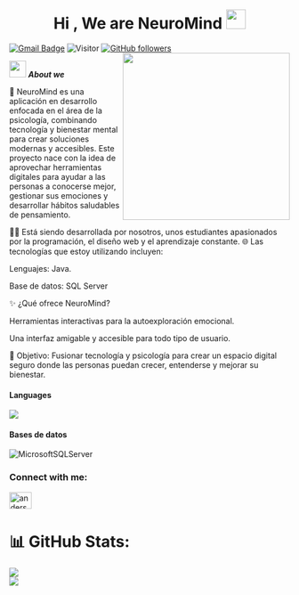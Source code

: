 <h1 align="center"><b>Hi , We are NeuroMind  </b><img src="https://media.giphy.com/media/hvRJCLFzcasrR4ia7z/giphy.gif" width="35">
</h1>


 [![Gmail Badge](https://img.shields.io/badge/-neuromindsoft@gmail.com-c14438?style=flat-square&logo=Gmail&logoColor=white&link=mailto:neuromindsoft@gmail.com)](mailto:asterp04@gmail.com) 
 ![Visitor](https://visitor-badge.laobi.icu/badge?page_id=Bhargavi-hash.repoName) [![GitHub followers](https://img.shields.io/github/followers/Bhargavi-hash.svg?style=social&label=Follow)](https://github.com/Bhargavi-hash?tab=followers)<br/>
<a>
</a>
 <img align="right" width=300px alt="" src="https://i.imgur.com/sZFmRRy.gif" />

 <img src="https://media.giphy.com/media/ObNTw8Uzwy6KQ/giphy.gif" width="30px">&nbsp;***About we*** <a>
 </a>

🧠 NeuroMind
 es una aplicación en desarrollo enfocada en el área de la psicología, combinando tecnología y bienestar mental para crear soluciones modernas y accesibles. Este proyecto nace con la
 idea de aprovechar herramientas digitales para ayudar a las personas a conocerse mejor, gestionar sus emociones y desarrollar hábitos saludables de pensamiento.

👨‍💻 Está siendo desarrollada por nosotros, unos estudiantes apasionados por la programación, el diseño web y el aprendizaje constante.
🌐 Las tecnologías que estoy utilizando incluyen:

Lenguajes: Java.

Base de datos: SQL Server

✨ ¿Qué ofrece NeuroMind?

Herramientas interactivas para la autoexploración emocional.

Una interfaz amigable y accesible para todo tipo de usuario.

🚀 Objetivo: Fusionar tecnología y psicología para crear un espacio digital seguro donde las personas puedan crecer, entenderse y mejorar su bienestar.</a>

<h4> Languages </h4>
<span> 

  <img src="https://img.shields.io/badge/Java-ED8B00?style=for-the-badge&logo=java&logoColor=white">

  <h4> Bases de datos </h4>
<span> 

![MicrosoftSQLServer](https://img.shields.io/badge/Microsoft%20SQL%20Server-CC2927?style=for-the-badge&logo=microsoft%20sql%20server&logoColor=white)

<h3 align="left">Connect with me:</h3>
<p align="left">

<a href="https://www.instagram.com/neuromindsoft/" target="blank"><img align="center" src="https://raw.githubusercontent.com/rahuldkjain/github-profile-readme-generator/master/src/images/icons/Social/instagram.svg" alt="anderson_mend53" height="30" width="40" /></a>

# 📊 GitHub Stats:
![](https://github-readme-stats.vercel.app/api?username=neuromindsoft&theme=dark&hide_border=false&include_all_commits=false&count_private=false)<br/>
![](https://github-readme-streak-stats.herokuapp.com/?user=neuromindsoft&theme=dark&hide_border=false)<br/>

